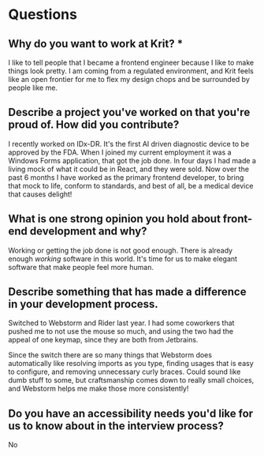 # Questions

## Why do you want to work at Krit? *

I like to tell people that I became a frontend engineer because I like to make things look pretty. I am coming from a regulated environment, and Krit feels like an open frontier for me to flex my design chops and be surrounded by people like me.

## Describe a project you've worked on that you're proud of. How did you contribute?

I recently worked on IDx-DR. It's the first AI driven diagnostic device to be approved by the FDA. When I joined my current employment it was a Windows Forms application, that got the job done. In four days I had made a living mock of what it could be in React, and they were sold. Now over the past 6 months I have worked as the primary frontend developer, to bring that mock to life, conform to standards, and best of all, be a medical device that causes delight!

## What is one strong opinion you hold about front-end development and why?

Working or getting the job done is not good enough. There is already enough _working_ software in this world. It's time for us to make elegant software that make people feel more human.

## Describe something that has made a difference in your development process.

Switched to Webstorm and Rider last year. I had some coworkers that pushed me to not use the mouse so much, and using the two had the appeal of one keymap, since they are both from Jetbrains.

Since the switch there are so many things that Webstorm does automatically like resolving imports as you type, finding usages that is easy to configure, and removing unnecessary curly braces. Could sound like dumb stuff to some, but craftsmanship comes down to really small choices, and Webstorm helps me make those more consistently!

## Do you have an accessibility needs you'd like for us to know about in the interview process?

No